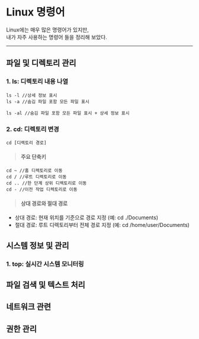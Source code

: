 # Linux 명령어

Linux에는 매우 많은 명령어가 있지만, <br> 
내가 자주 사용하는 명령어 들을 정리해 보았다.

-----

## 파일 및 디렉토리 관리

### 1. ls: 디렉토리 내용 나열
```
ls -l //상세 정보 표시
ls -a //숨김 파일 포함 모든 파일 표시

ls -al //숨김 파일 포함 모든 파일 표시 + 상세 정보 표시
```

### 2. cd: 디렉토리 변경
```
cd [디렉토리 경로]
```

> #### 주요 단축키
```
cd ~ //홈 디렉토리로 이동
cd / //루트 디렉토리로 이동
cd .. //한 단계 상위 디렉토리로 이동
cd - //이전 작업 디렉토리로 이동
```

> #### 상대 경로와 절대 경로
+ 상대 경로: 현재 위치를 기준으로 경로 지정 (예: cd ./Documents)
+ 절대 경로: 루트 디렉토리부터 전체 경로 지정 (예: cd /home/user/Documents)

## 시스템 정보 및 관리

### 1. top: 실시간 시스템 모니터링

## 파일 검색 및 텍스트 처리

## 네트워크 관련

## 권한 관리
